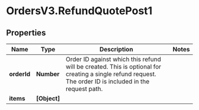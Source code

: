 # OrdersV3.RefundQuotePost1

## Properties
Name | Type | Description | Notes
------------ | ------------- | ------------- | -------------
**orderId** | **Number** | Order ID against which this refund will be created. This is optional for creating a single refund request. The order ID is included in the request path. | 
**items** | **[Object]** |  | 
